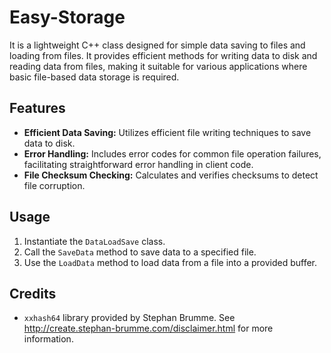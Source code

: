# Easy-Storage
It is a lightweight C++ class designed for simple data saving to files and loading from files. It provides efficient methods for writing data to disk and reading data from files, making it suitable for various applications where basic file-based data storage is required.

## Features
- **Efficient Data Saving:** Utilizes efficient file writing techniques to save data to disk.
- **Error Handling:** Includes error codes for common file operation failures, facilitating straightforward error handling in client code.
- **File Checksum Checking:** Calculates and verifies checksums to detect file corruption.

## Usage
1. Instantiate the `DataLoadSave` class.
2. Call the `SaveData` method to save data to a specified file.
3. Use the `LoadData` method to load data from a file into a provided buffer.

## Credits
- `xxhash64` library provided by Stephan Brumme. See http://create.stephan-brumme.com/disclaimer.html for more information.
